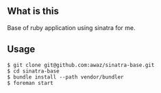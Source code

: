 ## What is this

Base of ruby application using sinatra for me.

## Usage
```
$ git clone git@github.com:awaz/sinatra-base.git
$ cd sinatra-base
$ bundle install --path vendor/bundler
$ foreman start
```
